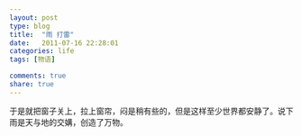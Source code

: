 ```yaml
---
layout: post
type: blog
title:  "雨 打雷"
date:   2011-07-16 22:28:01
categories: life
tags: [物语]

comments: true
share: true
---
```

于是就把窗子关上，拉上窗帘，闷是稍有些的，但是这样至少世界都安静了。说下雨是天与地的交媾，创造了万物。
